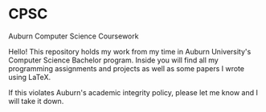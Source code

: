 # CPSC
Auburn Computer Science Coursework

Hello! This repository holds my work from my time in Auburn University's Computer Science Bachelor program. Inside you will find all my programming assignments and projects as well as some papers I wrote using LaTeX. 

If this violates Auburn's academic integrity policy, please let me know and I will take it down.
